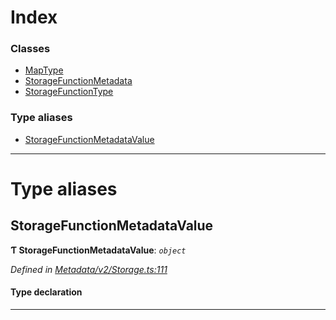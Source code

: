 

# Index

### Classes

* [MapType](../classes/_metadata_v2_storage_.maptype.md)
* [StorageFunctionMetadata](../classes/_metadata_v2_storage_.storagefunctionmetadata.md)
* [StorageFunctionType](../classes/_metadata_v2_storage_.storagefunctiontype.md)

### Type aliases

* [StorageFunctionMetadataValue](_metadata_v2_storage_.md#storagefunctionmetadatavalue)

---

# Type aliases

<a id="storagefunctionmetadatavalue"></a>

##  StorageFunctionMetadataValue

**Ƭ StorageFunctionMetadataValue**: *`object`*

*Defined in [Metadata/v2/Storage.ts:111](https://github.com/polkadot-js/api/blob/2839954/packages/types/src/Metadata/v2/Storage.ts#L111)*

#### Type declaration

___

